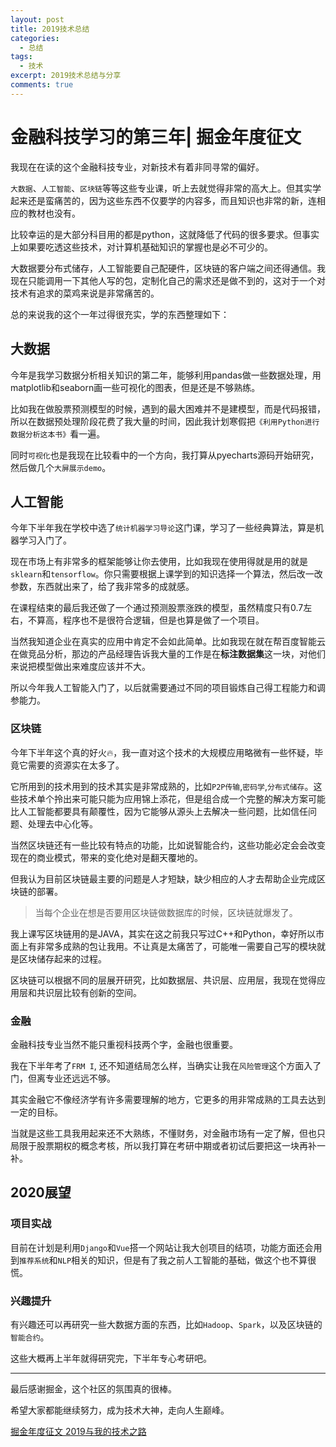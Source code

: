 ```yaml
---
layout: post
title: 2019技术总结
categories: 
  - 总结
tags:
  - 技术
excerpt: 2019技术总结与分享
comments: true
---
```

# 金融科技学习的第三年| 掘金年度征文
我现在在读的这个金融科技专业，对新技术有着非同寻常的偏好。

`大数据`、`人工智能`、`区块链`等等这些专业课，听上去就觉得非常的高大上。但其实学起来还是蛮痛苦的，因为这些东西不仅要学的内容多，而且知识也非常的新，连相应的教材也没有。

比较幸运的是大部分科目用的都是python，这就降低了代码的很多要求。但事实上如果要吃透这些技术，对计算机基础知识的掌握也是必不可少的。

大数据要分布式储存，人工智能要自己配硬件，区块链的客户端之间还得通信。我现在只能调用一下其他人写的包，定制化自己的需求还是做不到的，这对于一个对技术有追求的菜鸡来说是非常痛苦的。

总的来说我的这个一年过得很充实，学的东西整理如下：

## 大数据

今年是我学习数据分析相关知识的第二年，能够利用pandas做一些数据处理，用matplotlib和seaborn画一些可视化的图表，但是还是不够熟练。

比如我在做股票预测模型的时候，遇到的最大困难并不是建模型，而是代码报错，所以在数据预处理阶段花费了我大量的时间，因此我计划寒假把`《利用Python进行数据分析这本书》`看一遍。

同时`可视化`也是我现在比较看中的一个方向，我打算从pyecharts源码开始研究，然后做几个`大屏展示demo`。

## 人工智能

今年下半年我在学校中选了`统计机器学习导论`这门课，学习了一些经典算法，算是机器学习入门了。

现在市场上有非常多的框架能够让你去使用，比如我现在使用得就是用的就是`sklearn`和`tensorflow`。你只需要根据上课学到的知识选择一个算法，然后改一改参数，东西就出来了，给了我非常多的成就感。

在课程结束的最后我还做了一个通过预测股票涨跌的模型，虽然精度只有0.7左右，不算高，程序也不是很符合逻辑，但是也算是做了一个项目。

当然我知道企业在真实的应用中肯定不会如此简单。比如我现在就在帮百度智能云在做竞品分析，那边的产品经理告诉我大量的工作是在**标注数据集**这一块，对他们来说把模型做出来难度应该并不大。

所以今年我人工智能入门了，以后就需要通过不同的项目锻炼自己得工程能力和调参能力。

### 区块链

今年下半年这个真的好火🔥，我一直对这个技术的大规模应用略微有一些怀疑，毕竟它需要的资源实在太多了。

它所用到的技术用到的技术其实是非常成熟的，比如`P2P传输`,`密码学`,`分布式储存`。这些技术单个拎出来可能只能为应用锦上添花，但是组合成一个完整的解决方案可能比人工智能都要具有颠覆性，因为它能够从源头上去解决一些问题，比如信任问题、处理去中心化等。

当然区块链还有一些比较有特点的功能，比如说智能合约，这些功能必定会会改变现在的商业模式，带来的变化绝对是翻天覆地的。

但我认为目前区块链最主要的问题是人才短缺，缺少相应的人才去帮助企业完成区块链的部署。

> 当每个企业在想是否要用区块链做数据库的时候，区块链就爆发了。

我上课写区块链用的是JAVA，其实在这之前我只写过C++和Python，幸好所以市面上有非常多成熟的包让我用。不让真是太痛苦了，可能唯一需要自己写的模块就是区块储存起来的过程。

区块链可以根据不同的层展开研究，比如数据层、共识层、应用层，我现在觉得应用层和共识层比较有创新的空间。


### 金融

金融科技专业当然不能只重视科技两个字，金融也很重要。


我在下半年考了`FRM I`, 还不知道结局怎么样，当确实让我在`风险管理`这个方面入了门，但离专业还远远不够。

其实金融它不像经济学有许多需要理解的地方，它更多的用非常成熟的工具去达到一定的目标。

当就是这些工具我用起来还不大熟练，不懂财务，对金融市场有一定了解，但也只局限于股票期权的概念考核，所以我打算在考研中期或者初试后要把这一块再补一补。

## 2020展望

### 项目实战

目前在计划是利用`Django`和`Vue`搭一个网站让我大创项目的结项，功能方面还会用到`推荐系统`和`NLP`相关的知识，但是有了我之前人工智能的基础，做这个也不算很慌。

### 兴趣提升

有兴趣还可以再研究一些大数据方面的东西，比如`Hadoop`、`Spark`，以及区块链的`智能合约`。

这些大概再上半年就得研究完，下半年专心考研吧。

---

最后感谢掘金，这个社区的氛围真的很棒。

希望大家都能继续努力，成为技术大神，走向人生巅峰。

[掘金年度征文 2019与我的技术之路](https://juejin.im/post/5e077a28f265da33dc7a443a)
